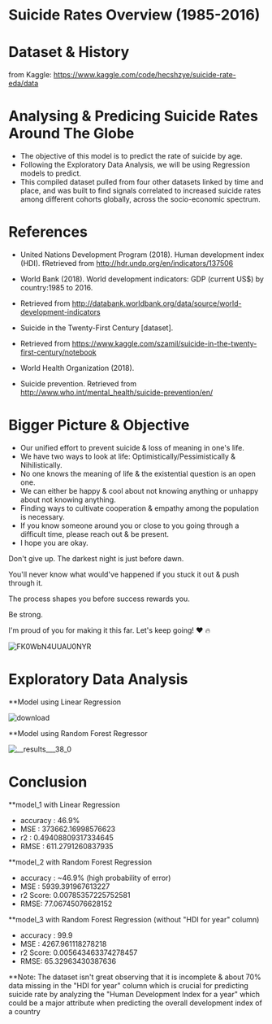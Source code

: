 # Suicide Rates Overview (1985-2016)

# Dataset & History
  from Kaggle: https://www.kaggle.com/code/hecshzye/suicide-rate-eda/data

# Analysing & Predicing Suicide Rates Around The Globe
- The objective of this model is to predict the rate of suicide by age.
- Following the Exploratory Data Analysis, we will be using Regression models to predict.
- This compiled dataset pulled from four other datasets linked by time and place, and was built to find signals correlated to increased suicide rates among different cohorts globally, across the socio-economic spectrum.

# References
- United Nations Development Program (2018). Human development index (HDI). fRetrieved from http://hdr.undp.org/en/indicators/137506

- World Bank (2018). World development indicators: GDP (current US$) by country:1985 to 2016. 
- Retrieved from http://databank.worldbank.org/data/source/world-development-indicators 
- Suicide in the Twenty-First Century [dataset]. 
- Retrieved from https://www.kaggle.com/szamil/suicide-in-the-twenty-first-century/notebook 
- World Health Organization (2018). 
- Suicide prevention. Retrieved from http://www.who.int/mental_health/suicide-prevention/en/

# Bigger Picture & Objective
- Our unified effort to prevent suicide & loss of meaning in one's life.
- We have two ways to look at life: Optimistically/Pessimistically & Nihilistically.
- No one knows the meaning of life & the existential question is an open one.
- We can either be happy & cool about not knowing anything or unhappy about not knowing anything.
- Finding ways to cultivate cooperation & empathy among the population is necessary.
- If you know someone around you or close to you going through a difficult time, please reach out & be present.
- I hope you are okay.



Don't give up. The darkest night is just before dawn.

You'll never know what would've happened if you stuck it out & push through it.

The process shapes you before success rewards you.

Be strong.

I'm proud of you for making it this far. Let's keep going! ❤️ 🔥

![FK0WbN4UUAU0NYR](https://user-images.githubusercontent.com/87764103/159164659-be9940a9-cb6b-4e94-a891-d3622f0d9e4e.jpeg)


# Exploratory Data Analysis

**Model using Linear Regression

![download](https://user-images.githubusercontent.com/87764103/159251403-9790a682-e0f1-45f3-890e-2a670370948f.png)

**Model using Random Forest Regressor

![__results___38_0](https://user-images.githubusercontent.com/87764103/159251475-b9708374-1f1b-417d-ae03-5f7804d45dfd.png)


# Conclusion

**model_1 with Linear Regression

  - accuracy : 46.9%
  - MSE : 373662.16998576623
  - r2 : 0.49408809317334645
  - RMSE : 611.2791260837935
  
**model_2 with Random Forest Regression

  - accuracy : ~46.9% (high probability of error)
  - MSE : 5939.391967613227
  - r2 Score: 0.00785357225752581
  - RMSE: 77.06745076628152
  
**model_3 with Random Forest Regression (without "HDI for year" column)

  - accuracy : 99.9
  - MSE : 4267.961118278218
  - r2 Score: 0.005643463374278457
  - RMSE: 65.32963430387636
  
  
**Note: The dataset isn't great observing that it is incomplete & about 70% data missing in the "HDI for year" column which is crucial for predicting suicide rate by analyzing the "Human Development Index for a year" which could be a major attribute when predicting the overall development index of a country
